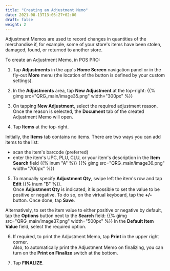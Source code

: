 ```yaml
---
title: "Creating an Adjustment Memo"
date: 2021-08-13T13:05:27+02:00
draft: false
weight: 2
---
```


Adjustment Memos are used to record changes in quantities of the merchandise if, for example, some of your store's items have been stolen, damaged, found, or returned to another store.

To create an Adjustment Memo, in POS PRO:

1. Tap **Adjustments** in the app's **Home Screen** navigation panel or in the fly-out **More** menu (the location of the button is defined by your custom settings).

2. In the **Adjustments** area, tap **New Adjustment** at the top-right:
{{% gimg src="QRG_main/image35.png" width="300px" %}}
3. On tapping **New Adjustment**, select the required adjustment reason. Once the reason is selected, the **Document** tab of the created Adjustment Memo will open.

4. Tap **Items** at the top-right.  

Initially, the **Items** tab contains no items. There are two ways you can add items to the list:

- scan the item's barcode (preferred)
- enter the item's UPC, PLU, CLU, or your item's description in the **Item Search** field {{% inum "A" %}}
{{% gimg src="QRG_main/image36.png" width="700px" %}}
5. To manually specify **Adjustment Qty**, swipe left the item's row and tap **Edit** {{% inum "B" %}}.  
Once **Adjustment Qty** is indicated, it is possible to set the value to be positive or negative. To do so, on the virtual keyboard, tap the **+/-** button. Once done, tap **Save**.

Alternatively, to set the item value to either positive or negative by default, tap the **Options** button next to the **Search** field:
{{% gimg src="QRG_main/image37.png" width="500px" %}} 
In the **Default Item Value** field, select the required option.

6. If required, to print the Adjustment Memo, tap **Print** in the upper right corner.  
Also, to automatically print the Adjustment Memo on finalizing, you can turn on the **Print on Finalize** switch at the bottom.

7. Tap **FINALIZE**.